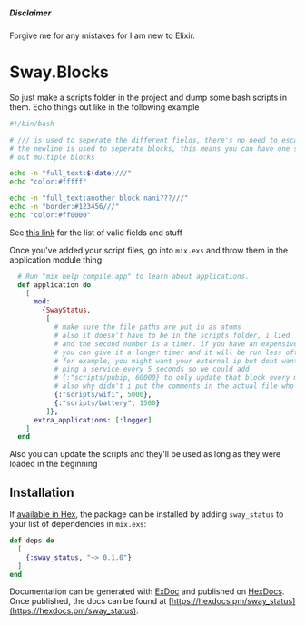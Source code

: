 ##### Disclaimer

Forgive me for any mistakes for I am new to Elixir.

# Sway.Blocks

So just make a scripts folder in the project and dump some bash scripts in them. Echo things out like in the following example

```bash
#!/bin/bash

# /// is used to seperate the different fields, there's no need to escape quotes here
# the newline is used to seperate blocks, this means you can have one script spit
# out multiple blocks

echo -n "full_text:$(date)///"
echo "color:#fffff"

echo -n "full_text:another block nani???///"
echo -n "border:#123456///"
echo "color:#ff0000"
```

See [this link](https://i3wm.org/docs/i3bar-protocol.html) for the list of valid fields and stuff

Once you've added your script files, go into `mix.exs` and throw them in the application module thing

```exs
  # Run "mix help compile.app" to learn about applications.
  def application do
    [
      mod:
        {SwayStatus,
         [
           # make sure the file paths are put in as atoms
           # also it doesn't have to be in the scripts folder, i lied
           # and the second number is a timer. if you have an expensive script,
           # you can give it a longer timer and it will be run less often
           # for example, you might want your external ip but dont want to
           # ping a service every 5 seconds so we could add
           # {:"scripts/pubip, 60000} to only update that block every minute
           # also why didn't i put the comments in the actual file who knows
           {:"scripts/wifi", 5000},
           {:"scripts/battery", 1500}
         ]},
      extra_applications: [:logger]
    ]
  end
```

Also you can update the scripts and they'll be used as long as they were loaded in the beginning

## Installation

If [available in Hex](https://hex.pm/docs/publish), the package can be installed
by adding `sway_status` to your list of dependencies in `mix.exs`:

```elixir
def deps do
  [
    {:sway_status, "~> 0.1.0"}
  ]
end
```

Documentation can be generated with [ExDoc](https://github.com/elixir-lang/ex_doc)
and published on [HexDocs](https://hexdocs.pm). Once published, the docs can
be found at [https://hexdocs.pm/sway_status](https://hexdocs.pm/sway_status).

